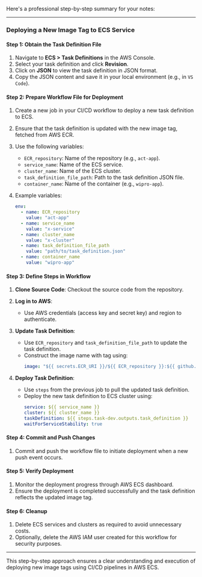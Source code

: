 Here's a professional step-by-step summary for your notes:

---

### Deploying a New Image Tag to ECS Service

#### Step 1: Obtain the Task Definition File

1. Navigate to **ECS > Task Definitions** in the AWS Console.
2. Select your task definition and click **Revision**.
3. Click on **JSON** to view the task definition in JSON format.
4. Copy the JSON content and save it in your local environment (e.g., in `VS Code`).

#### Step 2: Prepare Workflow File for Deployment

1. Create a new job in your CI/CD workflow to deploy a new task definition to ECS.
2. Ensure that the task definition is updated with the new image tag, fetched from AWS ECR.
3. Use the following variables:
   - `ECR_repository`: Name of the repository (e.g., `act-app`).
   - `service_name`: Name of the ECS service.
   - `cluster_name`: Name of the ECS cluster.
   - `task_definition_file_path`: Path to the task definition JSON file.
   - `container_name`: Name of the container (e.g., `wipro-app`).

4. Example variables:
   ```yaml
   env:
     - name: ECR_repository
       value: "act-app"
     - name: service_name
       value: "x-service"
     - name: cluster_name
       value: "x-cluster"
     - name: task_definition_file_path
       value: "path/to/task_definition.json"
     - name: container_name
       value: "wipro-app"
   ```

#### Step 3: Define Steps in Workflow

1. **Clone Source Code**: Checkout the source code from the repository.
   
2. **Log in to AWS**:
   - Use AWS credentials (access key and secret key) and region to authenticate.

3. **Update Task Definition**:
   - Use `ECR_repository` and `task_definition_file_path` to update the task definition.
   - Construct the image name with tag using:
     ```yaml
     image: "${{ secrets.ECR_URI }}/${{ ECR_repository }}:${{ github.run_number }}"
     ```
   
4. **Deploy Task Definition**:
   - Use `steps` from the previous job to pull the updated task definition.
   - Deploy the new task definition to ECS cluster using:
     ```yaml
     service: ${{ service_name }}
     cluster: ${{ cluster_name }}
     taskDefinition: ${{ steps.task-dev.outputs.task_definition }}
     waitForServiceStability: true
     ```

#### Step 4: Commit and Push Changes

1. Commit and push the workflow file to initiate deployment when a new push event occurs.

#### Step 5: Verify Deployment

1. Monitor the deployment progress through AWS ECS dashboard.
2. Ensure the deployment is completed successfully and the task definition reflects the updated image tag.

#### Step 6: Cleanup

1. Delete ECS services and clusters as required to avoid unnecessary costs.
2. Optionally, delete the AWS IAM user created for this workflow for security purposes.

---

This step-by-step approach ensures a clear understanding and execution of deploying new image tags using CI/CD pipelines in AWS ECS.
